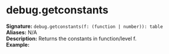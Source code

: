 # debug.getconstants
**Signature:** `debug.getconstants(f: (function | number)): table` <br>
**Aliases:** N/A <br>
**Description:** Returns the constants in function/level f. <br>
**Example:**
```lua

```

